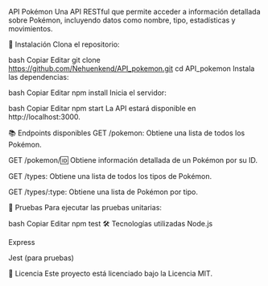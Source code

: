 API Pokémon
Una API RESTful que permite acceder a información detallada sobre Pokémon, incluyendo datos como nombre, tipo, estadísticas y movimientos.

🚀 Instalación
Clona el repositorio:

bash
Copiar
Editar
git clone https://github.com/Nehuenkend/API_pokemon.git
cd API_pokemon
Instala las dependencias:

bash
Copiar
Editar
npm install
Inicia el servidor:

bash
Copiar
Editar
npm start
La API estará disponible en http://localhost:3000.

📚 Endpoints disponibles
GET /pokemon: Obtiene una lista de todos los Pokémon.

GET /pokemon/:id: Obtiene información detallada de un Pokémon por su ID.

GET /types: Obtiene una lista de todos los tipos de Pokémon.

GET /types/:type: Obtiene una lista de Pokémon por tipo.

🧪 Pruebas
Para ejecutar las pruebas unitarias:

bash
Copiar
Editar
npm test
🛠️ Tecnologías utilizadas
Node.js

Express

Jest (para pruebas)

📄 Licencia
Este proyecto está licenciado bajo la Licencia MIT.
